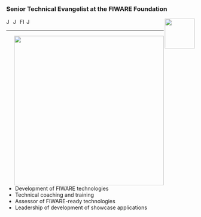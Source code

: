 ### Senior Technical Evangelist at the FIWARE Foundation

<div>
<a href="https://www.linkedin.com/in/jason-fox-8a79563/">
  <img align="left" alt="Jason's LinkedIn Profile" width="15px" src="https://cdn.jsdelivr.net/npm/simple-icons@v3/icons/linkedin.svg" />
</a>
<a href="https://github.com/jason-fox">
  <img align="left" alt="Jason's Github" width="15px" src="https://cdn.jsdelivr.net/npm/simple-icons@v3/icons/github.svg" />
</a>
<a href="https://www.youtube.com/playlist?list=PLR9elAI9JscTyBVUq0P48OMVkrbdPitB7">
  <img align="left" alt="FIWARE Wednesday Webinars YouTube" width="15px" src="https://cdn.jsdelivr.net/npm/simple-icons@3.2.0/icons/youtube.svg" />
</a>

<a href="https://stackoverflow.com/users/1179828/jason-fox">
  <img align="left" alt="Jason's Stack Overflow Profile" width="15px" src="https://cdn.jsdelivr.net/npm/simple-icons@3.2.0/icons/stackoverflow.svg" />
</a>

<a href="https://fiware.org">
  <img src="https://fiware.github.io/tutorials.Getting-Started/img/Fiware.png" width="80" align="right"/>
</a>
</div>

<br/>
<hr/>

 [<img align="right" width="400" src="https://github-readme-stats.vercel.app/api?username=jason-fox&show_icons=true"/>](https://github.com/jason-fox/)

-  Development of FIWARE technologies
-  Technical coaching and training
-  Assessor of FIWARE-ready technologies
-  Leadership of development of showcase applications

<p>

